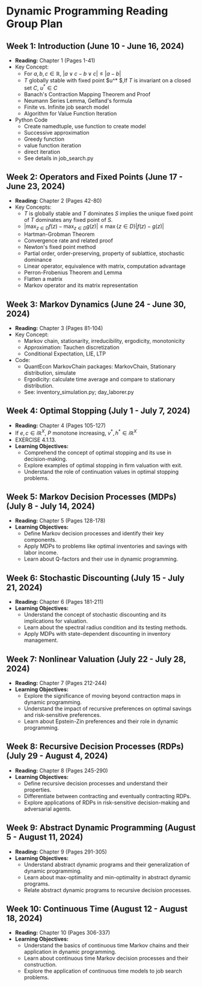 # Dynamic Programming Reading Group Plan

## Week 1: Introduction (June 10 - June 16, 2024)
- **Reading:** Chapter 1 (Pages 1-41)
- Key Concept:
  - For $a,b,c \in\mathbb{R}$, $|a\vee c - b\vee c|\le |a-b|$
  - $T$ globally stable with fixed point $u^* $,If $T$ is invariant on a closed set $C$, $u^* \in C$
  - Banach's Contraction Mapping Theorem and Proof
  - Neumann Series Lemma, Gelfand's formula
  - Finite vs. Infinite job search model
  - Algorithm for Value Function Iteration
- Python Code
  - Create namedtuple, use function to create model
  - Successive approximation
  - Greedy function
  - value function iteration
  - direct iteration 
  - See details in job_search.py

## Week 2: Operators and Fixed Points (June 17 - June 23, 2024)
- **Reading:** Chapter 2 (Pages 42-80)
- Key Concepts:
  - $T$ is globally stable and $T$ dominates $S$ implies the unique fixed point of $T$ dominates any fixed point of $S$.
  - $|\max_{z\in D}f(z)-\max_{z\in D}g(z)|\le \max\{z\in D\}|f(z)-g(z)|$
  - Hartman-Grobman Theorem
  - Convergence rate and related proof
  - Newton's fixed point method
  - Partial order, order-preserving, property of sublattice, stochastic dominance
  - Linear operator, equivalence with matrix, computation advantage
  - Perron-Frobenius Theorem and Lemma
  - Flatten a matrix
  - Markov operator and its matrix representation

## Week 3: Markov Dynamics (June 24 - June 30, 2024)
- **Reading:** Chapter 3 (Pages 81-104)
- Key Concept:
   - Markov chain, stationarity, irreducibility, ergodicity, monotonicity
   - Approximation: Tauchen discretization
   - Conditional Expectation, LIE, LTP
- Code:
   - QuantEcon MarkovChain packages: MarkovChain, Stationary distribution, simulate
   - Ergodicity: calculate time average and compare to stationary distribution.
   - See: inventory_simulation.py; day_laborer.py

## Week 4: Optimal Stopping (July 1 - July 7, 2024)
- **Reading:** Chapter 4 (Pages 105-127)
- If $e,c\in i\mathbb{R}^X$, $P$ monotone increasing, $v^* ,h^* \in i\mathbb{R}^X$
- EXERCISE 4.1.13.
- **Learning Objectives:**
  - Comprehend the concept of optimal stopping and its use in decision-making.
  - Explore examples of optimal stopping in firm valuation with exit.
  - Understand the role of continuation values in optimal stopping problems.

## Week 5: Markov Decision Processes (MDPs) (July 8 - July 14, 2024)
- **Reading:** Chapter 5 (Pages 128-178)
- **Learning Objectives:**
  - Define Markov decision processes and identify their key components.
  - Apply MDPs to problems like optimal inventories and savings with labor income.
  - Learn about Q-factors and their use in dynamic programming.

## Week 6: Stochastic Discounting (July 15 - July 21, 2024)
- **Reading:** Chapter 6 (Pages 181-211)
- **Learning Objectives:**
  - Understand the concept of stochastic discounting and its implications for valuation.
  - Learn about the spectral radius condition and its testing methods.
  - Apply MDPs with state-dependent discounting in inventory management.

## Week 7: Nonlinear Valuation (July 22 - July 28, 2024)
- **Reading:** Chapter 7 (Pages 212-244)
- **Learning Objectives:**
  - Explore the significance of moving beyond contraction maps in dynamic programming.
  - Understand the impact of recursive preferences on optimal savings and risk-sensitive preferences.
  - Learn about Epstein-Zin preferences and their role in dynamic programming.

## Week 8: Recursive Decision Processes (RDPs) (July 29 - August 4, 2024)
- **Reading:** Chapter 8 (Pages 245-290)
- **Learning Objectives:**
  - Define recursive decision processes and understand their properties.
  - Differentiate between contracting and eventually contracting RDPs.
  - Explore applications of RDPs in risk-sensitive decision-making and adversarial agents.

## Week 9: Abstract Dynamic Programming (August 5 - August 11, 2024)
- **Reading:** Chapter 9 (Pages 291-305)
- **Learning Objectives:**
  - Understand abstract dynamic programs and their generalization of dynamic programming.
  - Learn about max-optimality and min-optimality in abstract dynamic programs.
  - Relate abstract dynamic programs to recursive decision processes.

## Week 10: Continuous Time (August 12 - August 18, 2024)
- **Reading:** Chapter 10 (Pages 306-337)
- **Learning Objectives:**
  - Understand the basics of continuous time Markov chains and their application in dynamic programming.
  - Learn about continuous time Markov decision processes and their construction.
  - Explore the application of continuous time models to job search problems.
